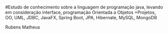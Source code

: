 #Estudo de conhecimento sobre a linguagem de programação java, levando em consideração interface, programação Orientada a Objetos +Projetos, OO, UML, JDBC, JavaFX, Spring Boot, JPA, Hibernate, MySQL, MongoDB

Rubens Matheus
